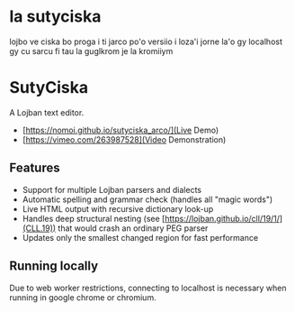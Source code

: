 la sutyciska
============

lojbo ve ciska bo proga i ti jarco po'o versiio i loza'i jorne la'o gy localhost gy cu sarcu fi tau la guglkrom je la kromiiym

SutyCiska
=========

A Lojban text editor.

* [https://nomoi.github.io/sutyciska_arco/](Live Demo)
* [https://vimeo.com/263987528](Video Demonstration)

Features
--------
* Support for multiple Lojban parsers and dialects
* Automatic spelling and grammar check (handles all "magic words")
* Live HTML output with recursive dictionary look-up
* Handles deep structural nesting (see [https://lojban.github.io/cll/19/1/](CLL.19)) that would crash an ordinary PEG parser
* Updates only the smallest changed region for fast performance

Running locally
---------------
Due to web worker restrictions, connecting to localhost is necessary when running in google chrome or chromium.
